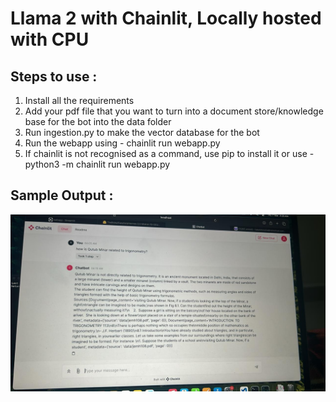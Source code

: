 # Llama 2 with Chainlit, Locally hosted with CPU

## Steps to use : 
1) Install all the requirements 
2) Add your pdf file that you want to turn into a document store/knowledge base for the bot into the data folder
3) Run ingestion.py to make the vector database for the bot
4) Run the webapp using - chainlit run webapp.py
5) If chainlit is not recognised as a command, use pip to install it or use - python3 -m chainlit run webapp.py

## Sample Output : 
![Alt text](UI_RESULT_LLAMA.jpeg)
